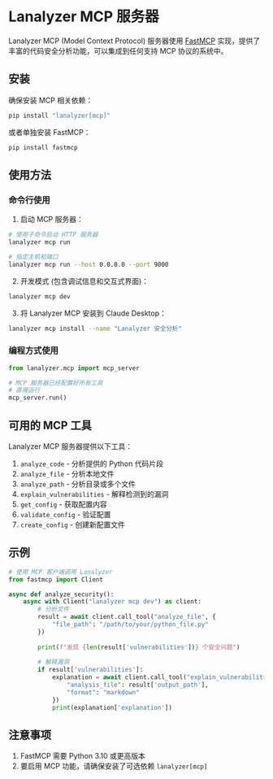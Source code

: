 # Lanalyzer MCP 服务器

Lanalyzer MCP (Model Context Protocol) 服务器使用 [FastMCP](https://github.com/jlowin/fastmcp) 实现，提供了丰富的代码安全分析功能，可以集成到任何支持 MCP 协议的系统中。

## 安装

确保安装 MCP 相关依赖：

```bash
pip install "lanalyzer[mcp]"
```

或者单独安装 FastMCP：

```bash
pip install fastmcp
```

## 使用方法

### 命令行使用

1. 启动 MCP 服务器：

```bash
# 使用子命令启动 HTTP 服务器
lanalyzer mcp run

# 指定主机和端口
lanalyzer mcp run --host 0.0.0.0 --port 9000
```

2. 开发模式 (包含调试信息和交互式界面)：

```bash
lanalyzer mcp dev
```

3. 将 Lanalyzer MCP 安装到 Claude Desktop：

```bash
lanalyzer mcp install --name "Lanalyzer 安全分析"
```

### 编程方式使用

```python
from lanalyzer.mcp import mcp_server

# MCP 服务器已经配置好所有工具
# 直接运行
mcp_server.run()
```

## 可用的 MCP 工具

Lanalyzer MCP 服务器提供以下工具：

1. `analyze_code` - 分析提供的 Python 代码片段
2. `analyze_file` - 分析本地文件
3. `analyze_path` - 分析目录或多个文件
4. `explain_vulnerabilities` - 解释检测到的漏洞
5. `get_config` - 获取配置内容
6. `validate_config` - 验证配置
7. `create_config` - 创建新配置文件

## 示例

```python
# 使用 MCP 客户端调用 Lanalyzer
from fastmcp import Client

async def analyze_security():
    async with Client("lanalyzer mcp dev") as client:
        # 分析文件
        result = await client.call_tool("analyze_file", {
            "file_path": "/path/to/your/python_file.py"
        })
        
        print(f"发现 {len(result['vulnerabilities'])} 个安全问题")
        
        # 解释漏洞
        if result['vulnerabilities']:
            explanation = await client.call_tool("explain_vulnerabilities", {
                "analysis_file": result['output_path'],
                "format": "markdown"
            })
            print(explanation['explanation'])
```

## 注意事项

1. FastMCP 需要 Python 3.10 或更高版本
2. 要启用 MCP 功能，请确保安装了可选依赖 `lanalyzer[mcp]` 